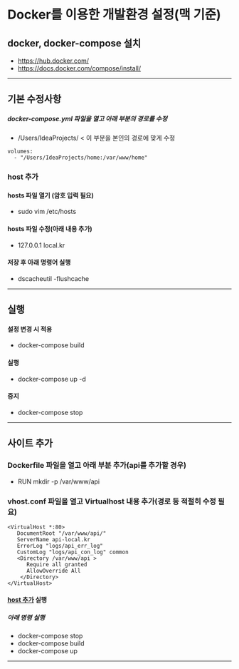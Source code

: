 # Docker를 이용한 개발환경 설정(맥 기준)

## docker, docker-compose 설치
- https://hub.docker.com/
- https://docs.docker.com/compose/install/
***

## 기본 수정사항
##### docker-compose.yml 파일을 열고 아래 부분의 경로를 수정
* /Users/IdeaProjects/ < 이 부분을 본인의 경로에 맞게 수정
<pre><code>volumes:
  - "/Users/IdeaProjects/home:/var/www/home"
</code></pre>

### host 추가<a id="host-add"></a>
#### hosts 파일 열기 (암호 입력 필요)
* sudo vim /etc/hosts
#### hosts 파일 수정(아래 내용 추가)
* 127.0.0.1     local.kr
#### 저장 후 아래 명령어 실행
* dscacheutil -flushcache
***

## 실행
#### 설정 변경 시 적용
- docker-compose build
#### 실행
- docker-compose up -d
#### 중지
- docker-compose stop
***

## 사이트 추가
### Dockerfile 파일을 열고 아래 부분 추가(api를 추가할 경우)
* RUN mkdir -p /var/www/api
### vhost.conf 파일을 열고 Virtualhost 내용 추가(경로 등 적절히 수정 필요)
<pre><code>&lt;VirtualHost *:80&gt;
   DocumentRoot "/var/www/api/"
   ServerName api-local.kr
   ErrorLog "logs/api_err_log"
   CustomLog "logs/api_con_log" common
   &lt;Directory /var/www/api &gt;
      Require all granted
      AllowOverride All
    &lt;/Directory&gt;
&lt;/VirtualHost&gt;</code></pre>
#### [host 추가](#host-add) 실행
##### 아래 명령 실행
- docker-compose stop
- docker-compose build
- docker-compose up
***
